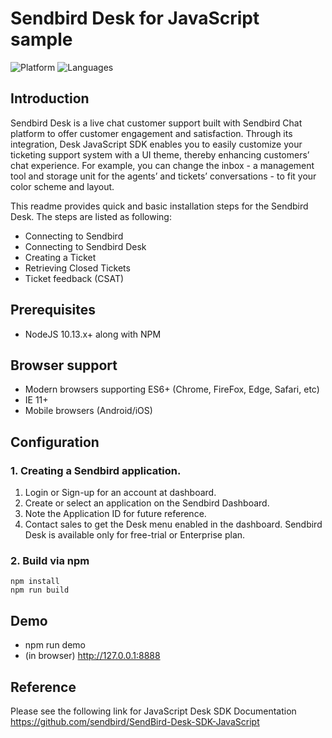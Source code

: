 # Sendbird Desk for JavaScript sample

![Platform](https://img.shields.io/badge/platform-JAVASCRIPT-orange.svg)
![Languages](https://img.shields.io/badge/language-JAVASCRIPT-orange.svg)

## Introduction

Sendbird Desk is a live chat customer support built with Sendbird Chat platform to offer customer engagement and satisfaction. Through its integration, Desk JavaScript SDK enables you to easily customize your ticketing support system with a UI theme, thereby enhancing customers’ chat experience. For example, you can change the inbox - a management tool and storage unit for the agents’ and tickets’ conversations - to fit your color scheme and layout.  

This readme provides quick and basic installation steps for the Sendbird Desk. 
The steps are listed as following:

- Connecting to Sendbird
- Connecting to Sendbird Desk
- Creating a Ticket
- Retrieving Closed Tickets
- Ticket feedback (CSAT)

## Prerequisites

- NodeJS 10.13.x+ along with NPM

## Browser support

- Modern browsers supporting ES6+ (Chrome, FireFox, Edge, Safari, etc)
- IE 11+
- Mobile browsers (Android/iOS)

## Configuration

### 1. Creating a Sendbird application.

1. Login or Sign-up for an account at dashboard.
1. Create or select an application on the Sendbird Dashboard.
1. Note the Application ID for future reference.
1. Contact sales to get the Desk menu enabled in the dashboard. Sendbird Desk is available only for free-trial or Enterprise plan.

### 2. Build via npm

```
npm install
npm run build
```

## Demo

- npm run demo
- (in browser) http://127.0.0.1:8888

## Reference

Please see the following link for JavaScript Desk SDK Documentation https://github.com/sendbird/SendBird-Desk-SDK-JavaScript
